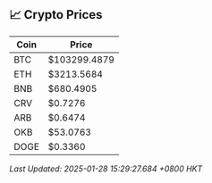 ## 📈 Crypto Prices

| Coin | Price |
| ---- | ----- |
| BTC | $103299.4879 |
| ETH | $3213.5684 |
| BNB | $680.4905 |
| CRV | $0.7276 |
| ARB | $0.6474 |
| OKB | $53.0763 |
| DOGE | $0.3360 |

_Last Updated: 2025-01-28 15:29:27.684 +0800 HKT_